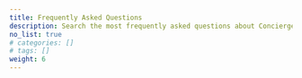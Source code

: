 ```yaml
---
title: Frequently Asked Questions
description: Search the most frequently asked questions about ConciergeAi.
no_list: true
# categories: []
# tags: []
weight: 6
---
```


<!-- * [Chat Completions](/docs/using-conciergeai/)
* [Chat with Documents](/docs/using-conciergeai/)
* [Text to Speech](/docs/using-conciergeai/)
* [Image Generation](/docs/using-conciergeai/)
* [Video Generation](/docs/using-conciergeai/)
* [Prompt Patterns Explorer](/docs/using-conciergeai/)
* [Account](/docs/using-conciergeai/) -->